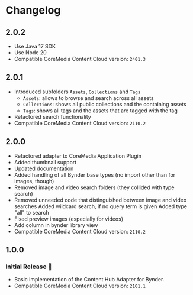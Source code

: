 Changelog
================================================================================
## 2.0.2

- Use Java 17 SDK
- Use Node 20
- Compatible CoreMedia Content Cloud version: `2401.3`

## 2.0.1

- Introduced subfolders `Assets`, `Collections` and `Tags`
  - `Assets`: allows to browse and search across all assets
  - `Collections`: shows all public collections and the containing assets
  - `Tags`: shows all tags and the assets that are tagged with the tag
- Refactored search functionality
- Compatible CoreMedia Content Cloud version: `2110.2`

## 2.0.0

- Refactored adapter to CoreMedia Application Plugin
- Added thumbnail support
- Updated documentation
- Added handling of all Bynder base types (no import other than for images, though)
- Removed image and video search folders (they collided with type search)
- Removed unneeded code that distinguished between image and video searches
  Added wildcard search, if no query term is given
  Added type "all" to search
- Fixed preview images (especially for videos)
- Add column in bynder library view
- Compatible CoreMedia Content Cloud version: `2110.2`

## 1.0.0

### Initial Release 🥳

- Basic implementation of the Content Hub Adapter for Bynder.
- Compatible CoreMedia Content Cloud version: `2101.1`
